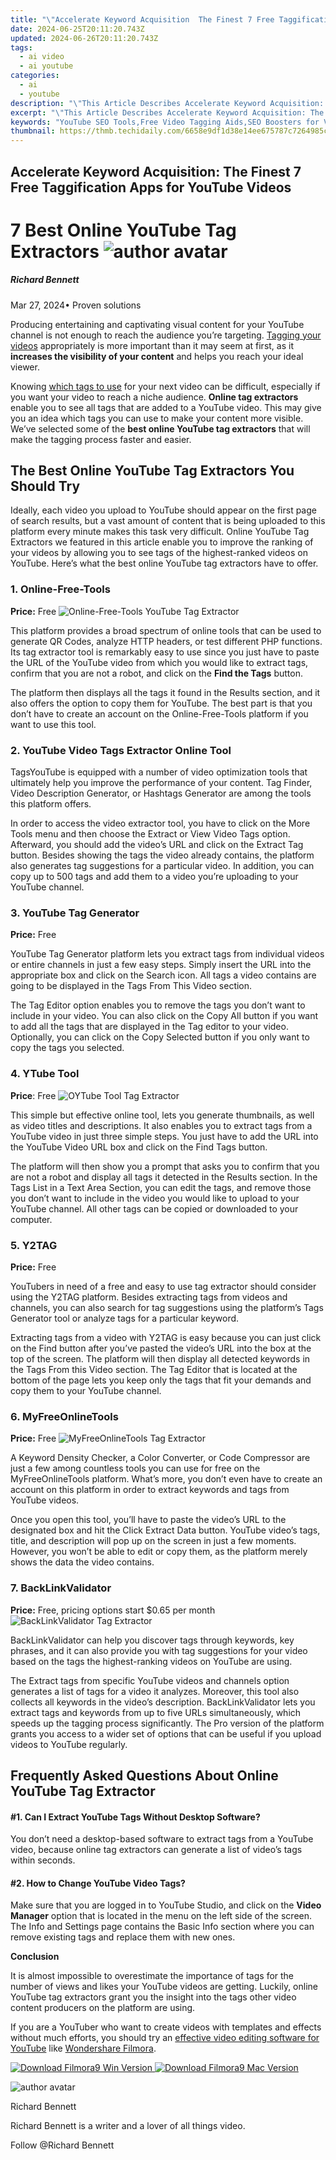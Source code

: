 ```yaml
---
title: "\"Accelerate Keyword Acquisition  The Finest 7 Free Taggification Apps for YouTube Videos\""
date: 2024-06-25T20:11:20.743Z
updated: 2024-06-26T20:11:20.743Z
tags:
  - ai video
  - ai youtube
categories:
  - ai
  - youtube
description: "\"This Article Describes Accelerate Keyword Acquisition: The Finest 7 Free Taggification Apps for YouTube Videos\""
excerpt: "\"This Article Describes Accelerate Keyword Acquisition: The Finest 7 Free Taggification Apps for YouTube Videos\""
keywords: "YouTube SEO Tools,Free Video Tagging Aids,SEO Boosters for Vlogs,Keyword Generation Software,Optimize Video Content,Free SEO Apps YouTube,Efficient Tagging Solutions"
thumbnail: https://thmb.techidaily.com/6658e9df1d38e14ee675787c7264985ccf523b4b4cb415efb9479f5287d0efcf.jpg
---
```


## Accelerate Keyword Acquisition: The Finest 7 Free Taggification Apps for YouTube Videos

# 7 Best Online YouTube Tag Extractors ![author avatar](https://images.wondershare.com/filmora/article-images/richard-bennett.jpg)

##### Richard Bennett

 Mar 27, 2024• Proven solutions

Producing entertaining and captivating visual content for your YouTube channel is not enough to reach the audience you’re targeting. [Tagging your videos](https://tools.techidaily.com/wondershare/filmora/download/) appropriately is more important than it may seem at first, as it **increases the visibility of your content** and helps you reach your ideal viewer.

Knowing [which tags to use](https://tools.techidaily.com/wondershare/filmora/download/) for your next video can be difficult, especially if you want your video to reach a niche audience. **Online tag extractors** enable you to see all tags that are added to a YouTube video. This may give you an idea which tags you can use to make your content more visible. We’ve selected some of the **best online YouTube tag extractors** that will make the tagging process faster and easier.

## The Best Online YouTube Tag Extractors You Should Try

Ideally, each video you upload to YouTube should appear on the first page of search results, but a vast amount of content that is being uploaded to this platform every minute makes this task very difficult. Online YouTube Tag Extractors we featured in this article enable you to improve the ranking of your videos by allowing you to see tags of the highest-ranked videos on YouTube. Here’s what the best online YouTube tag extractors have to offer.

### 1. Online-Free-Tools

**Price:** Free ![Online-Free-Tools  YouTube Tag Extractor](https://images.wondershare.com/filmora/article-images/online-free-tools-youtube-video-tag-extract.jpg)

This platform provides a broad spectrum of online tools that can be used to generate QR Codes, analyze HTTP headers, or test different PHP functions. Its tag extractor tool is remarkably easy to use since you just have to paste the URL of the YouTube video from which you would like to extract tags, confirm that you are not a robot, and click on the **Find the Tags** button.

The platform then displays all the tags it found in the Results section, and it also offers the option to copy them for YouTube. The best part is that you don’t have to create an account on the Online-Free-Tools platform if you want to use this tool.

### 2. YouTube Video Tags Extractor Online Tool

TagsYouTube is equipped with a number of video optimization tools that ultimately help you improve the performance of your content. Tag Finder, Video Description Generator, or Hashtags Generator are among the tools this platform offers.

In order to access the video extractor tool, you have to click on the More Tools menu and then choose the Extract or View Video Tags option. Afterward, you should add the video’s URL and click on the Extract Tag button. Besides showing the tags the video already contains, the platform also generates tag suggestions for a particular video. In addition, you can copy up to 500 tags and add them to a video you’re uploading to your YouTube channel.

### 3. YouTube Tag Generator

**Price:** Free

YouTube Tag Generator platform lets you extract tags from individual videos or entire channels in just a few easy steps. Simply insert the URL into the appropriate box and click on the Search icon. All tags a video contains are going to be displayed in the Tags From This Video section.

The Tag Editor option enables you to remove the tags you don’t want to include in your video. You can also click on the Copy All button if you want to add all the tags that are displayed in the Tag editor to your video. Optionally, you can click on the Copy Selected button if you only want to copy the tags you selected.

### 4. YTube Tool

**Price**: Free ![OYTube Tool Tag Extractor](https://images.wondershare.com/filmora/article-images/ytubetool-youtube-tag-generator.jpg)

This simple but effective online tool, lets you generate thumbnails, as well as video titles and descriptions. It also enables you to extract tags from a YouTube video in just three simple steps. You just have to add the URL into the YouTube Video URL box and click on the Find Tags button.

The platform will then show you a prompt that asks you to confirm that you are not a robot and display all tags it detected in the Results section. In the Tags List in a Text Area Section, you can edit the tags, and remove those you don’t want to include in the video you would like to upload to your YouTube channel. All other tags can be copied or downloaded to your computer.

### 5. Y2TAG

**Price:** Free

YouTubers in need of a free and easy to use tag extractor should consider using the Y2TAG platform. Besides extracting tags from videos and channels, you can also search for tag suggestions using the platform’s Tags Generator tool or analyze tags for a particular keyword.

Extracting tags from a video with Y2TAG is easy because you can just click on the Find button after you’ve pasted the video’s URL into the box at the top of the screen. The platform will then display all detected keywords in the Tags From this Video section. The Tag Editor that is located at the bottom of the page lets you keep only the tags that fit your demands and copy them to your YouTube channel.

### 6. MyFreeOnlineTools

**Price:** Free ![MyFreeOnlineTools Tag Extractor](https://images.wondershare.com/filmora/article-images/myfreeonlinetools-youtube-tag-extractor.jpg)

A Keyword Density Checker, a Color Converter, or Code Compressor are just a few among countless tools you can use for free on the MyFreeOnlineTools platform. What’s more, you don’t even have to create an account on this platform in order to extract keywords and tags from YouTube videos.

Once you open this tool, you’ll have to paste the video’s URL to the designated box and hit the Click Extract Data button. YouTube video’s tags, title, and description will pop up on the screen in just a few moments. However, you won’t be able to edit or copy them, as the platform merely shows the data the video contains.

### 7. BackLinkValidator

**Price:** Free, pricing options start $0.65 per month ![BackLinkValidator Tag Extractor](https://images.wondershare.com/filmora/article-images/backlinkvalidator-youtube-tag-tool.jpg)

BackLinkValidator can help you discover tags through keywords, key phrases, and it can also provide you with tag suggestions for your video based on the tags the highest-ranking videos on YouTube are using.

The Extract tags from specific YouTube videos and channels option generates a list of tags for a video it analyzes. Moreover, this tool also collects all keywords in the video’s description. BackLinkValidator lets you extract tags and keywords from up to five URLs simultaneously, which speeds up the tagging process significantly. The Pro version of the platform grants you access to a wider set of options that can be useful if you upload videos to YouTube regularly.

## Frequently Asked Questions About Online YouTube Tag Extractor

#### #1\. Can I Extract YouTube Tags Without Desktop Software?

You don’t need a desktop-based software to extract tags from a YouTube video, because online tag extractors can generate a list of video’s tags within seconds.

#### #2\. How to Change YouTube Video Tags?

Make sure that you are logged in to YouTube Studio, and click on the **Video Manager** option that is located in the menu on the left side of the screen. The Info and Settings page contains the Basic Info section where you can remove existing tags and replace them with new ones.

**Conclusion**

It is almost impossible to overestimate the importance of tags for the number of views and likes your YouTube videos are getting. Luckily, online YouTube tag extractors grant you the insight into the tags other video content producers on the platform are using.

If you are a YouTuber who want to create videos with templates and effects without much efforts, you should try an [effective video editing software for YouTube](https://tools.techidaily.com/wondershare/filmora/download/) like [Wondershare Filmora](https://tools.techidaily.com/wondershare/filmora/download/).

[![Download Filmora9 Win Version](https://images.wondershare.com/filmora/guide/download-btn-win.jpg) ](https://tools.techidaily.com/wondershare/filmora/download/) [![Download Filmora9 Mac Version](https://images.wondershare.com/filmora/guide/download-btn-mac.jpg) ](https://tools.techidaily.com/wondershare/filmora/download/)

![author avatar](https://images.wondershare.com/filmora/article-images/richard-bennett.jpg)

Richard Bennett

Richard Bennett is a writer and a lover of all things video.

Follow @Richard Bennett


<ins class="adsbygoogle"
     style="display:block"
     data-ad-format="autorelaxed"
     data-ad-client="ca-pub-7571918770474297"
     data-ad-slot="1223367746"></ins>



<ins class="adsbygoogle"
     style="display:block"
     data-ad-client="ca-pub-7571918770474297"
     data-ad-slot="8358498916"
     data-ad-format="auto"
     data-full-width-responsive="true"></ins>


